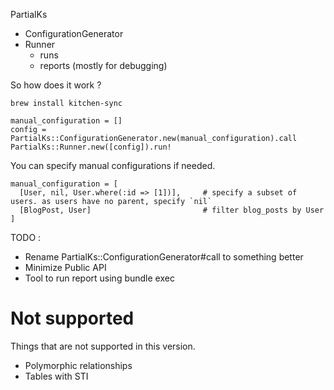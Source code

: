 PartialKs
  - ConfigurationGenerator
  - Runner
    - runs
    - reports (mostly for debugging)

So how does it work ?

`brew install kitchen-sync`

```
manual_configuration = []
config = PartialKs::ConfigurationGenerator.new(manual_configuration).call
PartialKs::Runner.new([config]).run!
```

You can specify manual configurations if needed.

```
manual_configuration = [
  [User, nil, User.where(:id => [1])],     # specify a subset of users. as users have no parent, specify `nil`
  [BlogPost, User]                         # filter blog_posts by User
]
```

TODO :

* Rename PartialKs::ConfigurationGenerator#call to something better
* Minimize Public API
* Tool to run report using bundle exec

# Not supported

Things that are not supported in this version.

* Polymorphic relationships
* Tables with STI


